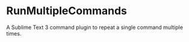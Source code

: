RunMultipleCommands
===================

A Sublime Text 3 command plugin to repeat a single command multiple times.

